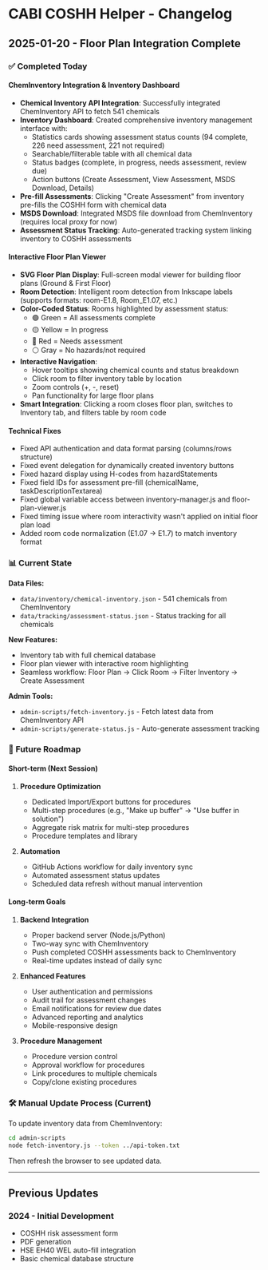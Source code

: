 # CABI COSHH Helper - Changelog

## 2025-01-20 - Floor Plan Integration Complete

### ✅ Completed Today

#### ChemInventory Integration & Inventory Dashboard
- **Chemical Inventory API Integration**: Successfully integrated ChemInventory API to fetch 541 chemicals
- **Inventory Dashboard**: Created comprehensive inventory management interface with:
  - Statistics cards showing assessment status counts (94 complete, 226 need assessment, 221 not required)
  - Searchable/filterable table with all chemical data
  - Status badges (complete, in progress, needs assessment, review due)
  - Action buttons (Create Assessment, View Assessment, MSDS Download, Details)
- **Pre-fill Assessments**: Clicking "Create Assessment" from inventory pre-fills the COSHH form with chemical data
- **MSDS Download**: Integrated MSDS file download from ChemInventory (requires local proxy for now)
- **Assessment Status Tracking**: Auto-generated tracking system linking inventory to COSHH assessments

#### Interactive Floor Plan Viewer
- **SVG Floor Plan Display**: Full-screen modal viewer for building floor plans (Ground & First Floor)
- **Room Detection**: Intelligent room detection from Inkscape labels (supports formats: room-E1.8, Room_E1.07, etc.)
- **Color-Coded Status**: Rooms highlighted by assessment status:
  - 🟢 Green = All assessments complete
  - 🟡 Yellow = In progress
  - 🔴 Red = Needs assessment
  - ⚪ Gray = No hazards/not required
- **Interactive Navigation**:
  - Hover tooltips showing chemical counts and status breakdown
  - Click room to filter inventory table by location
  - Zoom controls (+, -, reset)
  - Pan functionality for large floor plans
- **Smart Integration**: Clicking a room closes floor plan, switches to Inventory tab, and filters table by room code

#### Technical Fixes
- Fixed API authentication and data format parsing (columns/rows structure)
- Fixed event delegation for dynamically created inventory buttons
- Fixed hazard display using H-codes from hazardStatements
- Fixed field IDs for assessment pre-fill (chemicalName, taskDescriptionTextarea)
- Fixed global variable access between inventory-manager.js and floor-plan-viewer.js
- Fixed timing issue where room interactivity wasn't applied on initial floor plan load
- Added room code normalization (E1.07 → E1.7) to match inventory format

### 📊 Current State

**Data Files:**
- `data/inventory/chemical-inventory.json` - 541 chemicals from ChemInventory
- `data/tracking/assessment-status.json` - Status tracking for all chemicals

**New Features:**
- Inventory tab with full chemical database
- Floor plan viewer with interactive room highlighting
- Seamless workflow: Floor Plan → Click Room → Filter Inventory → Create Assessment

**Admin Tools:**
- `admin-scripts/fetch-inventory.js` - Fetch latest data from ChemInventory API
- `admin-scripts/generate-status.js` - Auto-generate assessment tracking

### 🔮 Future Roadmap

#### Short-term (Next Session)
1. **Procedure Optimization**
   - Dedicated Import/Export buttons for procedures
   - Multi-step procedures (e.g., "Make up buffer" → "Use buffer in solution")
   - Aggregate risk matrix for multi-step procedures
   - Procedure templates and library

2. **Automation**
   - GitHub Actions workflow for daily inventory sync
   - Automated assessment status updates
   - Scheduled data refresh without manual intervention

#### Long-term Goals
1. **Backend Integration**
   - Proper backend server (Node.js/Python)
   - Two-way sync with ChemInventory
   - Push completed COSHH assessments back to ChemInventory
   - Real-time updates instead of daily sync

2. **Enhanced Features**
   - User authentication and permissions
   - Audit trail for assessment changes
   - Email notifications for review due dates
   - Advanced reporting and analytics
   - Mobile-responsive design

3. **Procedure Management**
   - Procedure version control
   - Approval workflow for procedures
   - Link procedures to multiple chemicals
   - Copy/clone existing procedures

### 🛠 Manual Update Process (Current)

To update inventory data from ChemInventory:
```bash
cd admin-scripts
node fetch-inventory.js --token ../api-token.txt
```

Then refresh the browser to see updated data.

---

## Previous Updates

### 2024 - Initial Development
- COSHH risk assessment form
- PDF generation
- HSE EH40 WEL auto-fill integration
- Basic chemical database structure
